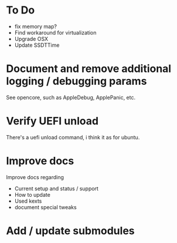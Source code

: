To Do
=====



* fix memory map?
* Find workaround for virtualization
* Upgrade OSX
* Update SSDTTime


# Document and remove additional logging / debugging params

See opencore, such as AppleDebug, ApplePanic, etc.

# Verify UEFI unload

There's a uefi unload command, i think it as for ubuntu.

# Improve docs

Improve docs regarding

* Current setup and status / support
* How to update
* Used kexts
* document special tweaks

# Add / update submodules

